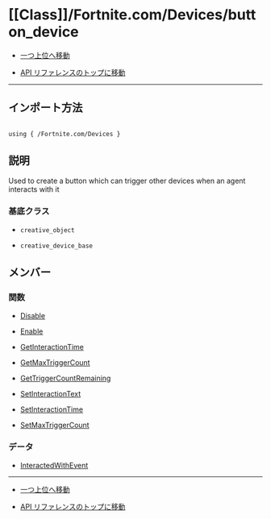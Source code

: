 # [[Class]]/Fortnite.com/Devices/button_device

- [一つ上位へ移動](../main.md)

- [API リファレンスのトップに移動](/main.md)

---

## インポート方法

```verse

using { /Fortnite.com/Devices }

```

## 説明

 Used to create a button which can trigger other devices when an agent interacts with it

### 基底クラス

- `creative_object`

- `creative_device_base`

## メンバー

### 関数

- [Disable](./F_Disable/main.md)

- [Enable](./F_Enable/main.md)

- [GetInteractionTime](./F_GetInteractionTime/main.md)

- [GetMaxTriggerCount](./F_GetMaxTriggerCount/main.md)

- [GetTriggerCountRemaining](./F_GetTriggerCountRemaining/main.md)

- [SetInteractionText](./F_SetInteractionText/main.md)

- [SetInteractionTime](./F_SetInteractionTime/main.md)

- [SetMaxTriggerCount](./F_SetMaxTriggerCount/main.md)

### データ

- [InteractedWithEvent](./D_InteractedWithEvent/main.md)

---

- [一つ上位へ移動](../main.md)

- [API リファレンスのトップに移動](/main.md)
